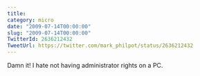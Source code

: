 ```yaml
---
title: 
category: micro
date: "2009-07-14T00:00:00"
slug: "2009-07-14T00:00:00"
TwitterId: 2636212432
TweetUrl: https://twitter.com/mark_philpot/status/2636212432
---
```


Damn it! I hate not having administrator rights on a PC.
